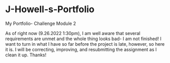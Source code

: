 # J-Howell-s-Portfolio
My Portfolio- Challenge Module 2


As of right now (9.26.2022 1:30pm), I am well aware that several requirements are unmet and the whole thing looks bad- I am not finished! I want to turn in what I have so far before the project is late, however, so here it is. I will be correcting, improving, and resubmitting the assignment as I clean it up. Thanks!
